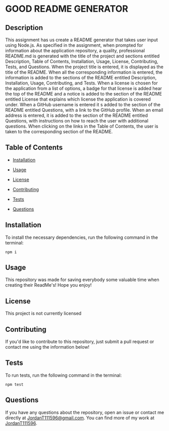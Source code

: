 # GOOD README GENERATOR



## Description

This assignment has us create a README generator that takes user input using Node.js. As specified in the assignment, when prompted for information about the application repository, a quality, professional README.md is generated with the title of the project and sections entitled Description, Table of Contents, Installation, Usage, License, Contributing, Tests, and Questions. When the project title is entered, it is displayed as the title of the README. When all the corresponding information is entered, the information is added to the sections of the README entitled Description, Installation, Usage, Contributing, and Tests. When a license is chosen for the application from a list of options, a badge for that license is added hear the top of the README and a notice is added to the section of the README entitled License that explains which license the application is covered under. When a GitHub username is entered it s added to the section of the README entitled Questions, with a link to the GitHub profile. When an email address is entered, it is added to the section of the README entitled Questions, with instructions on how to reach the user with additional questions. When clicking on the links in the Table of Contents, the user is taken to the corresponding section of the README.

## Table of Contents

* [Installation](#installation)

* [Usage](#usage)

* [License](#license)

* [Contributing](#contributing)

* [Tests](#tests)

* [Questions](#questions)

## Installation

To install the necessary dependencies, run the following command in the terminal:
```
npm i
```

## Usage

This repository was made for saving everybody some valuable time when creating their ReadMe's! Hope you enjoy!

## License

This project is not currently licensed

## Contributing

If you'd like to contribute to this repository, just submit a pull request or contact me using the information below!

## Tests

To run tests, run the following command in the terminal:
```
npm test
```

## Questions

If you have any questions about the repository, open an issue or contact me directly at JordanT111596@gmail.com. You can find more of my work at [JordanT111596](https://github.com/JordanT111596).